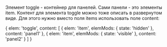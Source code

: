 Элемент toggle - контейнер для панелей. Сами панели - это элементы item. Контент для элемента toggle можно тоже описать в развернутом виде. Для этого нужно вместо поля items использовать поле content:

{
    elem: 'toggle',
    content: [
        {
            elem: 'item',
            elemMods: { state: 'hidden' },
            content: 'panel1'
        },
        {
            elem: 'item',
            elemMods: { state: 'visible' },
            content: 'panel2'
        }
    ]
}

